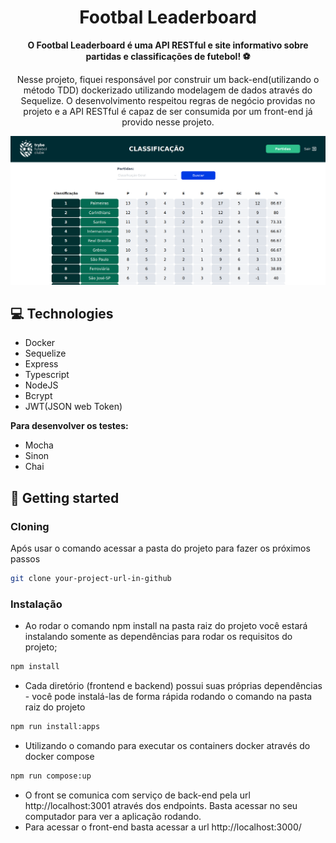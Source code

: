 <h1 align="center" style="font-weight: bold;">Footbal Leaderboard</h1>

<p align="center">
    <b>O Footbal Leaderboard é uma API RESTful e site informativo sobre partidas e classificações de futebol! ⚽️</b>
</p>
<p align="center">
    Nesse projeto, fiquei responsável por construir um back-end(utilizando o método TDD) dockerizado utilizando modelagem de dados através do Sequelize. O desenvolvimento respeitou regras de negócio providas no projeto e a API RESTful é  capaz de ser consumida por um front-end já provido nesse projeto. 
</p>

 ![Exemplo app front](assets/front-example.png)

<h2 id="technologies">💻 Technologies</h2>

- Docker
- Sequelize
- Express
- Typescript
- NodeJS
- Bcrypt
- JWT(JSON web Token)

 <b> Para desenvolver os testes: </b>
 
- Mocha
- Sinon
- Chai

<h2 id="started">🚀 Getting started</h2>

<h3>Cloning</h3>

Após usar o comando acessar a pasta do projeto para fazer os próximos passos

```bash
git clone your-project-url-in-github
```

<h3>Instalação</h3>

- Ao rodar o comando npm install na pasta raiz do projeto você estará instalando somente as dependências para rodar os requisitos do projeto;

```bash
npm install
```

- Cada diretório (frontend e backend) possui suas próprias dependências - você pode instalá-las de forma rápida rodando o comando na pasta raiz do projeto

```bash
npm run install:apps
```
- Utilizando o comando para executar os containers docker através do docker compose

```bash
npm run compose:up
```
  
- O front se comunica com serviço de back-end pela url http://localhost:3001 através dos endpoints. Basta acessar no seu computador para ver a aplicação rodando.
- Para acessar o front-end basta acessar a url http://localhost:3000/



